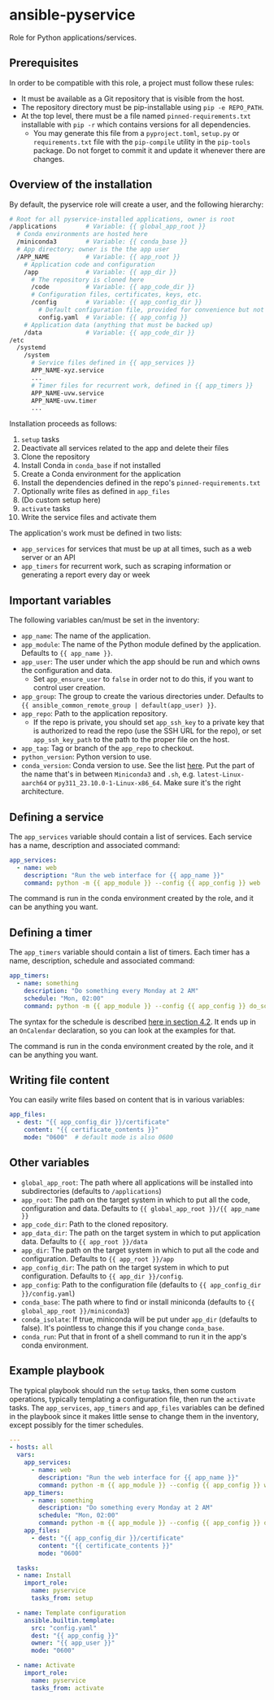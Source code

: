 
# ansible-pyservice

Role for Python applications/services.


## Prerequisites

In order to be compatible with this role, a project must follow these rules:

* It must be available as a Git repository that is visible from the host.
* The repository directory must be pip-installable using `pip -e REPO_PATH`.
* At the top level, there must be a file named `pinned-requirements.txt` installable with `pip -r` which contains versions for all dependencies.
  * You may generate this file from a `pyproject.toml`, `setup.py` or `requirements.txt` file with the `pip-compile` utility in the `pip-tools` package. Do not forget to commit it and update it whenever there are changes.


## Overview of the installation

By default, the pyservice role will create a user, and the following hierarchy:

```bash
# Root for all pyservice-installed applications, owner is root
/applications        # Variable: {{ global_app_root }}
  # Conda environments are hosted here
  /miniconda3        # Variable: {{ conda_base }}
  # App directory; owner is the the app user
  /APP_NAME          # Variable: {{ app_root }}
    # Application code and configuration
    /app             # Variable: {{ app_dir }}
      # The repository is cloned here
      /code          # Variable: {{ app_code_dir }}
      # Configuration files, certificates, keys, etc.
      /config        # Variable: {{ app_config_dir }}
        # Default configuration file, provided for convenience but not mandatory
        config.yaml  # Variable: {{ app_config }}
    # Application data (anything that must be backed up)
    /data            # Variable: {{ app_code_dir }}
/etc
  /systemd
    /system
      # Service files defined in {{ app_services }}
      APP_NAME-xyz.service
      ...
      # Timer files for recurrent work, defined in {{ app_timers }}
      APP_NAME-uvw.service
      APP_NAME-uvw.timer
      ...
```

Installation proceeds as follows:

1. `setup` tasks
  1. Deactivate all services related to the app and delete their files
  2. Clone the repository
  3. Install Conda in `conda_base` if not installed
  4. Create a Conda environment for the application
  5. Install the dependencies defined in the repo's `pinned-requirements.txt`
  6. Optionally write files as defined in `app_files`
2. (Do custom setup here)
3. `activate` tasks
  1. Write the service files and activate them

The application's work must be defined in two lists:

* `app_services` for services that must be up at all times, such as a web server or an API
* `app_timers` for recurrent work, such as scraping information or generating a report every day or week


## Important variables

The following variables can/must be set in the inventory:

* `app_name`: The name of the application.
* `app_module`: The name of the Python module defined by the application. Defaults to `{{ app_name }}`.
* `app_user`: The user under which the app should be run and which owns the configuration and data.
  * Set `app_ensure_user` to `false` in order not to do this, if you want to control user creation.
* `app_group`: The group to create the various directories under. Defaults to `{{ ansible_common_remote_group | default(app_user) }}`.
* `app_repo`: Path to the application repository.
  * If the repo is private, you should set `app_ssh_key` to a private key that is authorized to read the repo (use the SSH URL for the repo), or set `app_ssh_key_path` to the path to the proper file on the host.
* `app_tag`: Tag or branch of the `app_repo` to checkout.
* `python_version`: Python version to use.
* `conda_version`: Conda version to use. See the list [here](https://repo.anaconda.com/miniconda). Put the part of the name that's in between `Miniconda3` and `.sh`, e.g. `latest-Linux-aarch64` or `py311_23.10.0-1-Linux-x86_64`. Make sure it's the right architecture.


## Defining a service

The `app_services` variable should contain a list of services. Each service has a name, description and associated command:

```yaml
app_services:
  - name: web
    description: "Run the web interface for {{ app_name }}"
    command: python -m {{ app_module }} --config {{ app_config }} web
```

The command is run in the conda environment created by the role, and it can be anything you want.


## Defining a timer

The `app_timers` variable should contain a list of timers. Each timer has a name, description, schedule and associated command:

```yaml
app_timers:
  - name: something
    description: "Do something every Monday at 2 AM"
    schedule: "Mon, 02:00"
    command: python -m {{ app_module }} --config {{ app_config }} do_something
```

The syntax for the schedule is described [here in section 4.2](https://wiki.archlinux.org/title/systemd/Timers). It ends up in an `OnCalendar` declaration, so you can look at the examples for that.

The command is run in the conda environment created by the role, and it can be anything you want.


## Writing file content

You can easily write files based on content that is in various variables:

```yaml
app_files:
  - dest: "{{ app_config_dir }}/certificate"
    content: "{{ certificate_contents }}"
    mode: "0600"  # default mode is also 0600
```


## Other variables

* `global_app_root`: The path where all applications will be installed into subdirectories (defaults to `/applications`)
* `app_root`: The path on the target system in which to put all the code, configuration and data. Defaults to `{{ global_app_root }}/{{ app_name }}`
* `app_code_dir`: Path to the cloned repository.
* `app_data_dir`: The path on the target system in which to put application data. Defaults to `{{ app_root }}/data`
* `app_dir`: The path on the target system in which to put all the code and configuration. Defaults to `{{ app_root }}/app`
* `app_config_dir`: The path on the target system in which to put configuration. Defaults to `{{ app_dir }}/config`.
* `app_config`: Path to the configuration file (defaults to `{{ app_config_dir }}/config.yaml`)
* `conda_base`: The path where to find or install miniconda (defaults to `{{ global_app_root }}/miniconda3`)
* `conda_isolate`: If true, miniconda will be put under `app_dir` (defaults to false). It's pointless to change this if you change `conda_base`.
* `conda_run`: Put that in front of a shell command to run it in the app's conda environment.


## Example playbook

The typical playbook should run the `setup` tasks, then some custom operations, typically templating a configuration file, then run the `activate` tasks. The `app_services`, `app_timers` and `app_files` variables can be defined in the playbook since it makes little sense to change them in the inventory, except possibly for the timer schedules.

```yaml
---
- hosts: all
  vars:
    app_services:
      - name: web
        description: "Run the web interface for {{ app_name }}"
        command: python -m {{ app_module }} --config {{ app_config }} web
    app_timers:
      - name: something
        description: "Do something every Monday at 2 AM"
        schedule: "Mon, 02:00"
        command: python -m {{ app_module }} --config {{ app_config }} do_something
    app_files:
      - dest: "{{ app_config_dir }}/certificate"
        content: "{{ certificate_contents }}"
        mode: "0600"

  tasks:
  - name: Install
    import_role:
      name: pyservice
      tasks_from: setup

  - name: Template configuration
    ansible.builtin.template:
      src: "config.yaml"
      dest: "{{ app_config }}"
      owner: "{{ app_user }}"
      mode: "0600"

  - name: Activate
    import_role:
      name: pyservice
      tasks_from: activate
```
